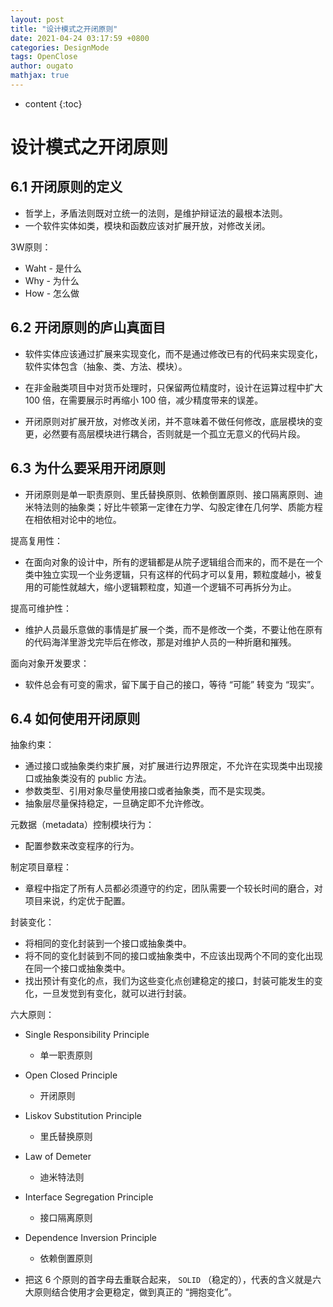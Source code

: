 ```yaml
---
layout: post
title: "设计模式之开闭原则"
date: 2021-04-24 03:17:59 +0800
categories: DesignMode
tags: OpenClose
author: ougato
mathjax: true
---
```


* content
{:toc}




# 设计模式之开闭原则

## 6.1 开闭原则的定义

* 哲学上，矛盾法则既对立统一的法则，是维护辩证法的最根本法则。
* 一个软件实体如类，模块和函数应该对扩展开放，对修改关闭。

3W原则：

* Waht - 是什么
* Why - 为什么
* How - 怎么做

## 6.2 开闭原则的庐山真面目

* 软件实体应该通过扩展来实现变化，而不是通过修改已有的代码来实现变化，软件实体包含（抽象、类、方法、模块）。

* 在非金融类项目中对货币处理时，只保留两位精度时，设计在运算过程中扩大 100 倍，在需要展示时再缩小 100 倍，减少精度带来的误差。

* 开闭原则对扩展开放，对修改关闭，并不意味着不做任何修改，底层模块的变更，必然要有高层模块进行耦合，否则就是一个孤立无意义的代码片段。

## 6.3 为什么要采用开闭原则

* 开闭原则是单一职责原则、里氏替换原则、依赖倒置原则、接口隔离原则、迪米特法则的抽象类；好比牛顿第一定律在力学、勾股定律在几何学、质能方程在相依相对论中的地位。

提高复用性：

* 在面向对象的设计中，所有的逻辑都是从院子逻辑组合而来的，而不是在一个类中独立实现一个业务逻辑，只有这样的代码才可以复用，颗粒度越小，被复用的可能性就越大，缩小逻辑颗粒度，知道一个逻辑不可再拆分为止。

提高可维护性：

* 维护人员最乐意做的事情是扩展一个类，而不是修改一个类，不要让他在原有的代码海洋里游戈完毕后在修改，那是对维护人员的一种折磨和摧残。

面向对象开发要求：
* 软件总会有可变的需求，留下属于自己的接口，等待 “可能” 转变为 “现实”。

## 6.4 如何使用开闭原则

抽象约束：

* 通过接口或抽象类约束扩展，对扩展进行边界限定，不允许在实现类中出现接口或抽象类没有的 public 方法。
* 参数类型、引用对象尽量使用接口或者抽象类，而不是实现类。
* 抽象层尽量保持稳定，一旦确定即不允许修改。

元数据（metadata）控制模块行为：

* 配置参数来改变程序的行为。

制定项目章程：

* 章程中指定了所有人员都必须遵守的约定，团队需要一个较长时间的磨合，对项目来说，约定优于配置。

封装变化：

* 将相同的变化封装到一个接口或抽象类中。
* 将不同的变化封装到不同的接口或抽象类中，不应该出现两个不同的变化出现在同一个接口或抽象类中。
* 找出预计有变化的点，我们为这些变化点创建稳定的接口，封装可能发生的变化，一旦发觉到有变化，就可以进行封装。

六大原则：

* Single Responsibility Principle
    * 单一职责原则
* Open Closed Principle
    * 开闭原则
* Liskov Substitution Principle
    * 里氏替换原则
* Law of Demeter
    * 迪米特法则
* Interface Segregation Principle
    * 接口隔离原则
* Dependence Inversion Principle
    * 依赖倒置原则

* 把这 6 个原则的首字母去重联合起来， `SOLID` （稳定的），代表的含义就是六大原则结合使用才会更稳定，做到真正的 “拥抱变化”。


    